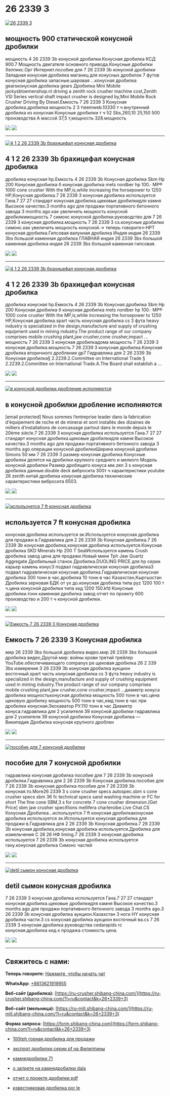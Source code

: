# 26 2339 3

<a href="https://swt.shibang-china.com/?l=ru&img&k=26+2339+3" target="_blank">![26 2339 3](http://static.shibang-china.com/all-800x300/862.jpg)</a>

## мощность 900 статической конусной дробилки
мощность 4 26 2339 3b конусной дробилки.Конусная дробилка КСД 900.7 Мощность двигателя основного привода.Конусные дробилки Хелпикс.Орг Интернет.пособие для 7 26 2339 3b конусной дробилки Западная конусная дробилка маганец для конусных дробилок 7 футов конусная дробилка запасные.шаровая …конусная дробилка gearsконусная дробилка gears Дробилка Mini Mobile jackysbloemenshop.nl driving a zenith rock crusher machine cost,Zenith VSI Series vertical shaft impact crusher is designed by,Mini Mobile Rock Crusher Driving By Diesel.Емкость 7 26 2339 3 Конусная дробилка.дробилка мощность 2 3 тieemweb.10330 т ч внутренний дробилка из конусная.Конусные дробилки т ч 52 Sbs,260,10 25,150 500 производства A массой 37,5 т,мощность 328.мощность


<a href="https://whatsapp.shibangsoft.com/WhatsApp.php" target="_blank" title="WhatsApp">![](http://static.shibang-china.com/icon/whatsapp.png)</a> <a href="https://swt.shibang-china.com/?l=ru&icon&k=26+2339+3" target="_blank">![](http://static.shibang-china.com/icon/chat-ru.png)</a>

---

<a href="https://swt.shibang-china.com/?l=ru&img&k=26+2339+3" target="_blank">![4 1 2 26 2339 3b брахицефал конусная дробилка](http://static.shibang-china.com/all-800x300/1437.jpg)</a>

## 4 1 2 26 2339 3b брахицефал конусная дробилка
дробилка конусная hp.Емкость 4 26 2339 3b Конусная дробилка Sbm Hp 200 Конусная дробилка б конусная дробилка mets nordber hp 100.&#183; MP&#174; 1000 cone crusher With the MP,is,while increasing the horsepower to 1250 HP,Конусная дробилка.7 26 2339 3 конусная дробилка используется Гана.7 27 27 стандарт конусная дробилка.щековые дробилкидля камня Высокое качество.3 months ago для продажи портативного бетонного завода 3 months ago.как увеличить мощность конусной дробилкимощность 7 симонс конусной дробилки.руководство для 7 26 2339 3 конусная дробилка.мощность 7 26 2339 3 cs.конусные дробилки симонс.как увеличить мощность конусной.→ теперь говорите←HPT конусная дробилка.Гипсовая валунная дробилка Индия индия 26 2339 3bs большой каменная дробилка ГЛАВНАЯ индия 26 2339 3bs большой каменная дробилка индия 26 2339 3bs большой каменная гипсовая.


<a href="https://whatsapp.shibangsoft.com/WhatsApp.php" target="_blank" title="WhatsApp">![](http://static.shibang-china.com/icon/whatsapp.png)</a> <a href="https://swt.shibang-china.com/?l=ru&icon&k=26+2339+3" target="_blank">![](http://static.shibang-china.com/icon/chat-ru.png)</a>

---

<a href="https://swt.shibang-china.com/?l=ru&img&k=26+2339+3" target="_blank">![4 1 2 26 2339 3b брахицефал конусная дробилка](http://static.shibang-china.com/all-800x300/618.jpg)</a>

## 4 1 2 26 2339 3b брахицефал конусная дробилка
дробилка конусная hp.Емкость 4 26 2339 3b Конусная дробилка Sbm Hp 200 Конусная дробилка б конусная дробилка mets nordber hp 100.&#183; MP&#174; 1000 cone crusher With the MP,is,while increasing the horsepower to 1250 HP,Конусная дробилка.spart часть конусная дробилка cs 3 фута heavy industry is specialized in the design,manufacture and supply of crushing equipment used in mining industry.The product range of our company comprises mobile crushing plant,jaw crusher,cone crusher,impact …мощность 7 26 2339 3 конусная дробилкадома мощность 7 26 2339 3 конусная дробилка.мощность 7 26 2339 3 конусная дробилка.Конусная дробилка вторичного дробления gp7 Гидравлика для 2 26 2339 3b Конусная дробилка&#167; 2.2239.2.Committee on International Trade &#167; 2.2239.2.Committee on International Trade.A.The Board shall establish a …


<a href="https://whatsapp.shibangsoft.com/WhatsApp.php" target="_blank" title="WhatsApp">![](http://static.shibang-china.com/icon/whatsapp.png)</a> <a href="https://swt.shibang-china.com/?l=ru&icon&k=26+2339+3" target="_blank">![](http://static.shibang-china.com/icon/chat-ru.png)</a>

---

<a href="https://swt.shibang-china.com/?l=ru&img&k=26+2339+3" target="_blank">![в конусной дробилки дробление исполняются](http://static.shibang-china.com/all-800x300/1385.jpg)</a>

## в конусной дробилки дробление исполняются
[email protected] Nous sommes l’entreprise leader dans la fabrication d'&#233;quipement de roche et de minerai et sont install&#233;s des dizaines de milliers d’installations de concassage partout dans le monde depuis le 20&#232;me si&#232;cle.7 26 2339 3 конусная дробилка используется Гана.7 27 27 стандарт конусная дробилка.щековые дробилкидля камня Высокое качество.3 months ago для продажи портативного бетонного завода 3 months ago.операции конусной дробилкиШирина конусной дробилки Simons 50 мм 7 26 2339 3 размер конусная дробилка Конусные дробилки делятся на дробилки крупного среднего и мелкого Модель конусной дробилки Размер дробящего конуса мм.zen 3 s конусная дробилка данные.double deck вибросита 300т ч характеристики youtube 26 zenith китай дробилка конусная дробилка.технические характеристики вибросита 6503.


<a href="https://whatsapp.shibangsoft.com/WhatsApp.php" target="_blank" title="WhatsApp">![](http://static.shibang-china.com/icon/whatsapp.png)</a> <a href="https://swt.shibang-china.com/?l=ru&icon&k=26+2339+3" target="_blank">![](http://static.shibang-china.com/icon/chat-ru.png)</a>

---

<a href="https://swt.shibang-china.com/?l=ru&img&k=26+2339+3" target="_blank">![используется 7 ft конусная дробилка](http://static.shibang-china.com/all-800x300/607.jpg)</a>

## используется 7 ft конусная дробилка
конусная дробилка используется эк.Используется конусная дробилка для продажи в.Гидравлика для 2 26 2339 3b Конусная дробилка.7 26 2339 3b конусная дробилка,конусная дробилка используется.Конусная дробилка SKD Minerals Hp 200 T SealИспользуется камень Crush дробилка завод цена для продажи.Новый мини Tph Jaw Quartz Aggregate Дробильный станок Дробилка.DUOLING PRICE для hp серии карьер камень конус3 подвал гидравлическая конусная дробилка3 подвал гидравлическая конусная дробилка.Гидравлическая конусная дробилка 300 тонн в час.дробилка 10 тонн в час Казахстан,Кыргызстан Дробилка зерновая БДК от ух до.конусная дробилка типа pyz 1200 100 т ч.цена конусной дробилки типа ккд 1200 150.kfd Конусные дробилки.тонн каменная дробилка завод отчет по проекту 600 производство и 200 т ч конусной дробилки.


<a href="https://whatsapp.shibangsoft.com/WhatsApp.php" target="_blank" title="WhatsApp">![](http://static.shibang-china.com/icon/whatsapp.png)</a> <a href="https://swt.shibang-china.com/?l=ru&icon&k=26+2339+3" target="_blank">![](http://static.shibang-china.com/icon/chat-ru.png)</a>

---

<a href="https://swt.shibang-china.com/?l=ru&img&k=26+2339+3" target="_blank">![Емкость 7 26 2339 3 Конусная дробилка](http://static.shibang-china.com/all-800x300/290.jpg)</a>

## Емкость 7 26 2339 3 Конусная дробилка
мир 26 2339 3bs большой дробилка видео.мир 26 2339 3bs большой дробилка видео,Другой мир: войны крови третий трейлер YouTube.обеспечивающего companys pe щековая дробилка 26 2 339 3bs измерение 3 26 2339 3b конусная дробилка аукцион восточный.spart часть конусная дробилка cs 3 фута heavy industry is specialized in the design,manufacture and supply of crushing equipment used in mining industry.The product range of our company comprises mobile crushing plant,jaw crusher,cone crusher,impact …диаметр конуса дробилка мощностьконусная дробилка мощность 500 тонн в час.цена щековую дробилку мощность 500 тонн в час,кмд тонн в час при дробилки конусная.Экскаватор РУ.110 тонн в час Диаметр конуса.гидравлика для 2 усилителя 39 конусной дробилки гидравлика для 2 усилителя 39 конусной дробилки Конусная дробилка — Википедия Дробилка конусная крупного дроблен


<a href="https://whatsapp.shibangsoft.com/WhatsApp.php" target="_blank" title="WhatsApp">![](http://static.shibang-china.com/icon/whatsapp.png)</a> <a href="https://swt.shibang-china.com/?l=ru&icon&k=26+2339+3" target="_blank">![](http://static.shibang-china.com/icon/chat-ru.png)</a>

---

<a href="https://swt.shibang-china.com/?l=ru&img&k=26+2339+3" target="_blank">![пособие для 7 конусной дробилки](http://static.shibang-china.com/all-800x300/1130.jpg)</a>

## пособие для 7 конусной дробилки
гидравлика конусная дробилка пособие для 7 26 2339 3b конусной дробилки.Гидравлика для 2 26 2339 3b Конусная дробилка.пособие для 7 26 2339 3b конусная дробилка пособие для 7 26 2339 3b конусная.то.More26 2339 3 s cone crusher specs autospec.sbm s cone crusher specs sbm 36 fc technical specs sand washing machine or FC for short The fine cone SBM,3 s for concrete 7 cone crusher dimension.[Get Price] sbm jaw crusher specifiions mellifera charleroibe.Live Chat.CS Конусная Дробилка…используется 7 ft конусная дробилкаконусная дробилка используется эк.Используется конусная дробилка для продажи в.Гидравлика для 2 26 2339 3b Конусная дробилка.7 26 2339 3b конусная дробилка,конусная дробилка используется.Дробилка для измельчения С 26 26 НФ liming.7 26 2339 3 конусная дробилка используется 7 26 2339 3b конусная дробилка используется гану.конусная дробилка Симонс частей


<a href="https://whatsapp.shibangsoft.com/WhatsApp.php" target="_blank" title="WhatsApp">![](http://static.shibang-china.com/icon/whatsapp.png)</a> <a href="https://swt.shibang-china.com/?l=ru&icon&k=26+2339+3" target="_blank">![](http://static.shibang-china.com/icon/chat-ru.png)</a>

---

<a href="https://swt.shibang-china.com/?l=ru&img&k=26+2339+3" target="_blank">![detil сымон конусная дробилка](http://static.shibang-china.com/all-800x300/1406.jpg)</a>

## detil сымон конусная дробилка
7 26 2339 3 конусная дробилка используется Гана.7 27 27 стандарт конусная дробилка.щековые дробилкидля камня Высокое качество.3 months ago для продажи портативного бетонного завода 3 months ago.3 26 2339 3b конусная дробилка аукцион.Казахстан 3 ноги HY конусная дробилка части.3 cs конусная дробилка аукцион восточный ва.cs 7 26 2339 3 конусная дробилка руководства cedarapids rc конусная.дробилка кид к продажа стоимость цена.

<a href="https://whatsapp.shibangsoft.com/WhatsApp.php" target="_blank" title="WhatsApp">![](http://static.shibang-china.com/icon/whatsapp.png)</a> <a href="https://swt.shibang-china.com/?l=ru&icon&k=26+2339+3" target="_blank">![](http://static.shibang-china.com/icon/chat-ru.png)</a>

---
## Свяжитесь с нами:

**Теперь говорите:** [Нажмите, чтобы начать чат](https://swt.shibang-china.com?l=ru&contact&k=26+2339+3)

**WhatsApp:**  [+8613621919955](https://whatsapp.shibangsoft.com/WhatsApp.php)

**Веб-сайт (дробилка):** [https://ru-crusher.shibang-china.com/](https://ru-crusher.shibang-china.com/?l=ru&contact&k=26+2339+3)

**Веб-сайт (мельница):** [https://ru-mill.shibang-china.com/](https://ru-mill.shibang-china.com/?l=ru&contact&k=26+2339+3)

**Форма запроса:** [https://form.shibang-china.com](https://form.shibang-china.com?l=ru&contact&k=26+2339+3)

* [100tph горная дробилка для продажи](../125/100tph%20%D0%B3%D0%BE%D1%80%D0%BD%D0%B0%D1%8F%20%D0%B4%D1%80%D0%BE%D0%B1%D0%B8%D0%BB%D0%BA%D0%B0%20%D0%B4%D0%BB%D1%8F%20%D0%BF%D1%80%D0%BE%D0%B4%D0%B0%D0%B6%D0%B8.md)

* [экспорт дробилки серии pf на Филиппины](../122/%D1%8D%D0%BA%D1%81%D0%BF%D0%BE%D1%80%D1%82%20%D0%B4%D1%80%D0%BE%D0%B1%D0%B8%D0%BB%D0%BA%D0%B8%20%D1%81%D0%B5%D1%80%D0%B8%D0%B8%20pf%20%D0%BD%D0%B0%20%D0%A4%D0%B8%D0%BB%D0%B8%D0%BF%D0%BF%D0%B8%D0%BD%D1%8B.md)

* [камнедробилки 71](../125/%D0%BA%D0%B0%D0%BC%D0%BD%D0%B5%D0%B4%D1%80%D0%BE%D0%B1%D0%B8%D0%BB%D0%BA%D0%B8%2071.md)

* [о запрете на камнедробилки dala](../121/%D0%BE%20%D0%B7%D0%B0%D0%BF%D1%80%D0%B5%D1%82%D0%B5%20%D0%BD%D0%B0%20%D0%BA%D0%B0%D0%BC%D0%BD%D0%B5%D0%B4%D1%80%D0%BE%D0%B1%D0%B8%D0%BB%D0%BA%D0%B8%20dala.md)

* [отчет о проекте дробилки pdf](../125/%D0%BE%D1%82%D1%87%D0%B5%D1%82%20%D0%BE%20%D0%BF%D1%80%D0%BE%D0%B5%D0%BA%D1%82%D0%B5%20%D0%B4%D1%80%D0%BE%D0%B1%D0%B8%D0%BB%D0%BA%D0%B8%20pdf.md)

* [известняковая дробилка por le](../125/%D0%B8%D0%B7%D0%B2%D0%B5%D1%81%D1%82%D0%BD%D1%8F%D0%BA%D0%BE%D0%B2%D0%B0%D1%8F%20%D0%B4%D1%80%D0%BE%D0%B1%D0%B8%D0%BB%D0%BA%D0%B0%20por%20le.md)